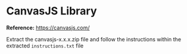 # CanvasJS Library
**Reference:** https://canvasjs.com/

Extract the canvasjs-x.x.x.zip file and follow the instructions within the extracted ```instructions.txt``` file

